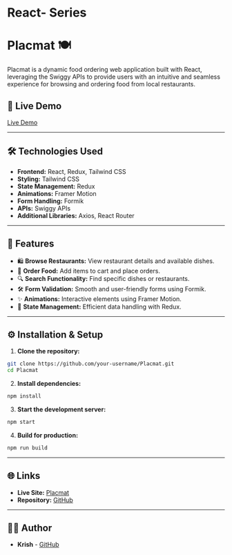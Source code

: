 # React- Series
# Placmat 🍽️

Placmat is a dynamic food ordering web application built with React, leveraging the Swiggy APIs to provide users with an intuitive and seamless experience for browsing and ordering food from local restaurants.

## 🚀 Live Demo

[Live Demo](https://your-live-demo-link.com)

---

## 🛠️ Technologies Used

- **Frontend:** React, Redux, Tailwind CSS
- **Styling:** Tailwind CSS
- **State Management:** Redux
- **Animations:** Framer Motion
- **Form Handling:** Formik
- **APIs:** Swiggy APIs
- **Additional Libraries:** Axios, React Router

---


## 🚧 Features

- 🛍️ **Browse Restaurants:** View restaurant details and available dishes.
- 🍲 **Order Food:** Add items to cart and place orders.
- 🔍 **Search Functionality:** Find specific dishes or restaurants.
- 🛠️ **Form Validation:** Smooth and user-friendly forms using Formik.
- ✨ **Animations:** Interactive elements using Framer Motion.
- 🔄 **State Management:** Efficient data handling with Redux.

---

## ⚙️ Installation & Setup

1. **Clone the repository:**

```sh
git clone https://github.com/your-username/Placmat.git
cd Placmat
```

2. **Install dependencies:**

```sh
npm install
```

3. **Start the development server:**

```sh
npm start
```

4. **Build for production:**

```sh
npm run build
```

---

## 🌐 Links

- **Live Site:** [Placmat](https://your-live-demo-link.com)
- **Repository:** [GitHub](https://github.com/KRISHUU08/REACT)

---


## 👨‍💻 Author

- **Krish** - [GitHub](https://github.com/KRISHUU08)

